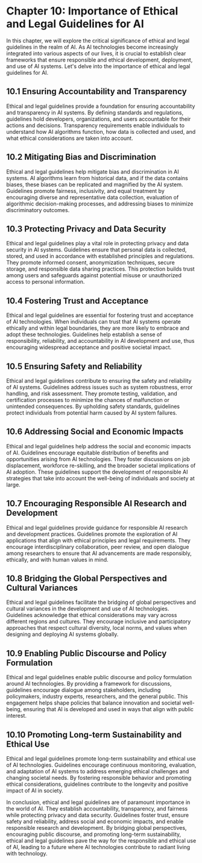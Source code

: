 Chapter 10: Importance of Ethical and Legal Guidelines for AI
=============================================================

In this chapter, we will explore the critical significance of ethical and legal guidelines in the realm of AI. As AI technologies become increasingly integrated into various aspects of our lives, it is crucial to establish clear frameworks that ensure responsible and ethical development, deployment, and use of AI systems. Let's delve into the importance of ethical and legal guidelines for AI.

10.1 Ensuring Accountability and Transparency
---------------------------------------------

Ethical and legal guidelines provide a foundation for ensuring accountability and transparency in AI systems. By defining standards and regulations, guidelines hold developers, organizations, and users accountable for their actions and decisions. Transparency requirements enable individuals to understand how AI algorithms function, how data is collected and used, and what ethical considerations are taken into account.

10.2 Mitigating Bias and Discrimination
---------------------------------------

Ethical and legal guidelines help mitigate bias and discrimination in AI systems. AI algorithms learn from historical data, and if the data contains biases, these biases can be replicated and magnified by the AI system. Guidelines promote fairness, inclusivity, and equal treatment by encouraging diverse and representative data collection, evaluation of algorithmic decision-making processes, and addressing biases to minimize discriminatory outcomes.

10.3 Protecting Privacy and Data Security
-----------------------------------------

Ethical and legal guidelines play a vital role in protecting privacy and data security in AI systems. Guidelines ensure that personal data is collected, stored, and used in accordance with established principles and regulations. They promote informed consent, anonymization techniques, secure storage, and responsible data sharing practices. This protection builds trust among users and safeguards against potential misuse or unauthorized access to personal information.

10.4 Fostering Trust and Acceptance
-----------------------------------

Ethical and legal guidelines are essential for fostering trust and acceptance of AI technologies. When individuals can trust that AI systems operate ethically and within legal boundaries, they are more likely to embrace and adopt these technologies. Guidelines help establish a sense of responsibility, reliability, and accountability in AI development and use, thus encouraging widespread acceptance and positive societal impact.

10.5 Ensuring Safety and Reliability
------------------------------------

Ethical and legal guidelines contribute to ensuring the safety and reliability of AI systems. Guidelines address issues such as system robustness, error handling, and risk assessment. They promote testing, validation, and certification processes to minimize the chances of malfunction or unintended consequences. By upholding safety standards, guidelines protect individuals from potential harm caused by AI system failures.

10.6 Addressing Social and Economic Impacts
-------------------------------------------

Ethical and legal guidelines help address the social and economic impacts of AI. Guidelines encourage equitable distribution of benefits and opportunities arising from AI technologies. They foster discussions on job displacement, workforce re-skilling, and the broader societal implications of AI adoption. These guidelines support the development of responsible AI strategies that take into account the well-being of individuals and society at large.

10.7 Encouraging Responsible AI Research and Development
--------------------------------------------------------

Ethical and legal guidelines provide guidance for responsible AI research and development practices. Guidelines promote the exploration of AI applications that align with ethical principles and legal requirements. They encourage interdisciplinary collaboration, peer review, and open dialogue among researchers to ensure that AI advancements are made responsibly, ethically, and with human values in mind.

10.8 Bridging the Global Perspectives and Cultural Variances
------------------------------------------------------------

Ethical and legal guidelines facilitate the bridging of global perspectives and cultural variances in the development and use of AI technologies. Guidelines acknowledge that ethical considerations may vary across different regions and cultures. They encourage inclusive and participatory approaches that respect cultural diversity, local norms, and values when designing and deploying AI systems globally.

10.9 Enabling Public Discourse and Policy Formulation
-----------------------------------------------------

Ethical and legal guidelines enable public discourse and policy formulation around AI technologies. By providing a framework for discussions, guidelines encourage dialogue among stakeholders, including policymakers, industry experts, researchers, and the general public. This engagement helps shape policies that balance innovation and societal well-being, ensuring that AI is developed and used in ways that align with public interest.

10.10 Promoting Long-term Sustainability and Ethical Use
--------------------------------------------------------

Ethical and legal guidelines promote long-term sustainability and ethical use of AI technologies. Guidelines encourage continuous monitoring, evaluation, and adaptation of AI systems to address emerging ethical challenges and changing societal needs. By fostering responsible behavior and promoting ethical considerations, guidelines contribute to the longevity and positive impact of AI in society.

In conclusion, ethical and legal guidelines are of paramount importance in the world of AI. They establish accountability, transparency, and fairness while protecting privacy and data security. Guidelines foster trust, ensure safety and reliability, address social and economic impacts, and enable responsible research and development. By bridging global perspectives, encouraging public discourse, and promoting long-term sustainability, ethical and legal guidelines pave the way for the responsible and ethical use of AI, leading to a future where AI technologies contribute to radiant living with technology.
